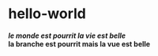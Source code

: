 # hello-world
*****le monde est pourrit la vie est belle*****<br>
**la branche est pourrit mais la vue est belle**
